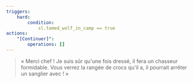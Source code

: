 ```yaml
---
triggers:
    hard:
        condition:
            sl.tamed_wolf_in_camp == true
actions:
    "[Continuer]":
        operations: []
---
```


> « Merci chef ! Je suis sûr qu'une fois dressé, il fera un chasseur formidable. Vous verrez la rangée de crocs qu'il a, il pourrait arrêter un sanglier avec ! »

